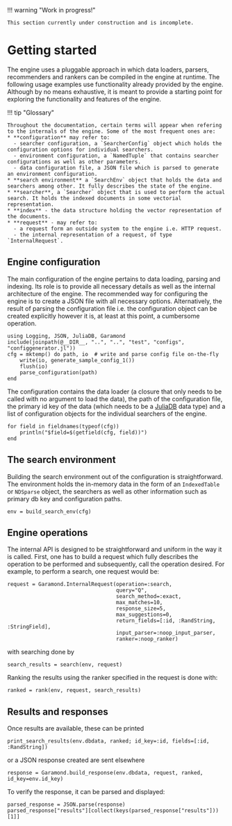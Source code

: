 !!! warning "Work in progress!"

    This section currently under construction and is incomplete.

# Getting started

The engine uses a pluggable approach in which data loaders, parsers, recommenders and rankers can be compiled in the engine at runtime. The following usage examples use functionality already provided by the engine. Although by no means exhaustive, it is meant to provide a starting point for exploring the functionality and features of the engine.


!!! tip "Glossary"

    Throughout the documentation, certain terms will appear when refering to the internals of the engine. Some of the most frequent ones are:
    * **configuration** may refer to:
      - searcher configuration, a `SearcherConfig` object which holds the configuration options for individual searchers.
      - environment configuration, a `NamedTuple` that contains searcher configurations as well as other parameters.
      - data configuration file, a JSON file which is parsed to generate an environment configuration.
    * **search environment** a `SearchEnv` object that holds the data and searchers among other. It fully describes the state of the engine.
    * **searcher**, a `Searcher` object that is used to perform the actual search. It holds the indexed documents in some vectorial representation.
    * **index** - the data structure holding the vector representation of the documents.
    * **request** - may refer to:
      - a request form an outside system to the engine i.e. HTTP request.
      - the internal representation of a request, of type `InternalRequest`.

## Engine configuration
The main configuration of the engine pertains to data loading, parsing and indexing. Its role is to provide all necessary details as well as the internal architecture of the engine. The recommended way for configuring the engine is to create a JSON file with all necessary options. Alternatively, the result of parsing the configuration file i.e. the configuration object can be created explicitly however it is, at least at this point, a cumbersome operation.

```@repl_index
using Logging, JSON, JuliaDB, Garamond
include(joinpath(@__DIR__, "..", "..", "test", "configs", "configgenerator.jl"))
cfg = mktemp() do path, io  # write and parse config file on-the-fly
    write(io, generate_sample_config_1())
    flush(io)
    parse_configuration(path)
end
```

The configuration contains the data loader (a closure that only needs to be called with no argument to load the data), the path of the configuration file, the primary id key of the data (which needs to be a [JuliaDB](https://juliadb.org) data type) and a list of configuration objects for the individual searchers of the engine.

```@repl_index
for field in fieldnames(typeof(cfg))
    println("$field=$(getfield(cfg, field))")
end
```

## The search environment
Building the search environment out of the configuration is straightforward. The environment holds the in-memory data in the form of an `IndexedTable` or `NDSparse` object, the searchers as well as other information such as primary db key and configuration paths. 

```@repl_index
env = build_search_env(cfg)
```

## Engine operations
The internal API is designed to be straightforward and uniform in the way it is called. First, one has to build a request which fully describes the operation to be performed and subsequently, call the operation desired. For example, to perform a search, one request would be:
```@repl_index
request = Garamond.InternalRequest(operation=:search,
                                   query="Q",
                                   search_method=:exact,
                                   max_matches=10,
                                   response_size=5,
                                   max_suggestions=0,
                                   return_fields=[:id, :RandString, :StringField],
                                   input_parser=:noop_input_parser,
                                   ranker=:noop_ranker)
```
with searching done by
```@repl_index
search_results = search(env, request)
```
Ranking the results using the ranker specified in the request is done with:
```@repl_index
ranked = rank(env, request, search_results)
```

## Results and responses

Once results are available, these can be printed
```@repl_index
print_search_results(env.dbdata, ranked; id_key=:id, fields=[:id, :RandString])
```
or a JSON response created are sent elsewhere
```@repl_index
response = Garamond.build_response(env.dbdata, request, ranked, id_key=env.id_key)
```
To verify the response, it can be parsed and displayed:
```@repl_index
parsed_response = JSON.parse(response)
parsed_response["results"][collect(keys(parsed_response["results"]))[1]]
```
